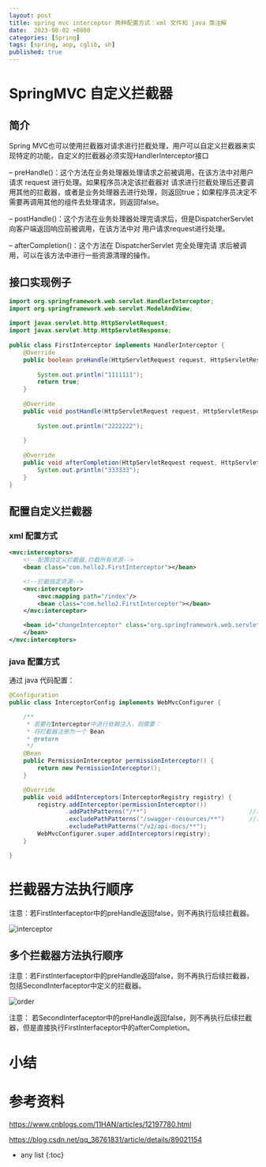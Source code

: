 ```yaml
---
layout: post
title: spring mvc interceptor 两种配置方式：xml 文件和 java 类注解
date:  2023-08-02 +0800
categories: [Spring]
tags: [spring, aop, cglib, sh]
published: true
---
```


# SpringMVC 自定义拦截器

## 简介

Spring MVC也可以使用拦截器对请求进行拦截处理，用户可以自定义拦截器来实现特定的功能，自定义的拦截器必须实现HandlerInterceptor接口

– preHandle()：这个方法在业务处理器处理请求之前被调用，在该方法中对用户请求 request 进行处理。如果程序员决定该拦截器对 请求进行拦截处理后还要调用其他的拦截器，或者是业务处理器去进行处理，则返回true；如果程序员决定不需要再调用其他的组件去处理请求，则返回false。

– postHandle()：这个方法在业务处理器处理完请求后，但是DispatcherServlet 向客户端返回响应前被调用，在该方法中对 用户请求request进行处理。

– afterCompletion()：这个方法在 DispatcherServlet 完全处理完请 求后被调用，可以在该方法中进行一些资源清理的操作。

## 接口实现例子

```java
import org.springframework.web.servlet.HandlerInterceptor;
import org.springframework.web.servlet.ModelAndView;
 
import javax.servlet.http.HttpServletRequest;
import javax.servlet.http.HttpServletResponse;
 
public class FirstInterceptor implements HandlerInterceptor {
    @Override
    public boolean preHandle(HttpServletRequest request, HttpServletResponse response, Object handler) throws Exception {
 
        System.out.println("1111111");
        return true;
    }
 
    @Override
    public void postHandle(HttpServletRequest request, HttpServletResponse response, Object handler, ModelAndView modelAndView) throws Exception {
 
        System.out.println("2222222");
 
    }
 
    @Override
    public void afterCompletion(HttpServletRequest request, HttpServletResponse response, Object handler, Exception ex) throws Exception {
        System.out.println("333333");
    }
}
```


## 配置自定义拦截器

### xml 配置方式

```xml
<mvc:interceptors>
    <!--配置自定义拦截器,拦截所有资源-->
    <bean class="com.hello2.FirstInterceptor"></bean>

    <!--拦截指定资源-->
    <mvc:interceptor>
        <mvc:mapping path="/index"/>
        <bean class="com.hello2.FirstInterceptor"></bean>
    </mvc:interceptor>

    <bean id="changeInterceptor" class="org.springframework.web.servlet.i18n.LocaleChangeInterceptor">
    </bean>
</mvc:interceptors>
```

### java 配置方式

通过 java 代码配置：

```java
@Configuration
public class InterceptorConfig implements WebMvcConfigurer {

    /**
     * 若要在Interceptor中进行依赖注入，则需要：
     * 将拦截器注册为一个 Bean
     * @return
     */
    @Bean
    public PermissionInterceptor permissionInterceptor() {
        return new PermissionInterceptor();
    }

    @Override
    public void addInterceptors(InterceptorRegistry registry) {
        registry.addInterceptor(permissionInterceptor())
                .addPathPatterns("/**")                             //默认过滤全部
                .excludePathPatterns("/swagger-resources/**")       //需要排除的地址
                .excludePathPatterns("/v2/api-docs/**");
        WebMvcConfigurer.super.addInterceptors(registry);
    }

}
```

# 拦截器方法执行顺序

注意：若FirstInterfaceptor中的preHandle返回false，则不再执行后续拦截器。 

![interceptor](https://img-blog.csdnimg.cn/20190404155248478.png)

## 多个拦截器方法执行顺序

注意：若FirstInterfaceptor中的preHandle返回false，则不再执行后续拦截器，包括SecondInterfaceptor中定义的拦截器。  

![order](https://img-blog.csdnimg.cn/2019040415592719.png)

注意： 若SecondInterfaceptor中的preHandle返回false，则不再执行后续拦截器，但是直接执行FirstInterfaceptor中的afterCompletion。 

# 小结

# 参考资料

https://www.cnblogs.com/11HAN/articles/12197780.html

https://blog.csdn.net/qq_36761831/article/details/89021154

* any list
{:toc}